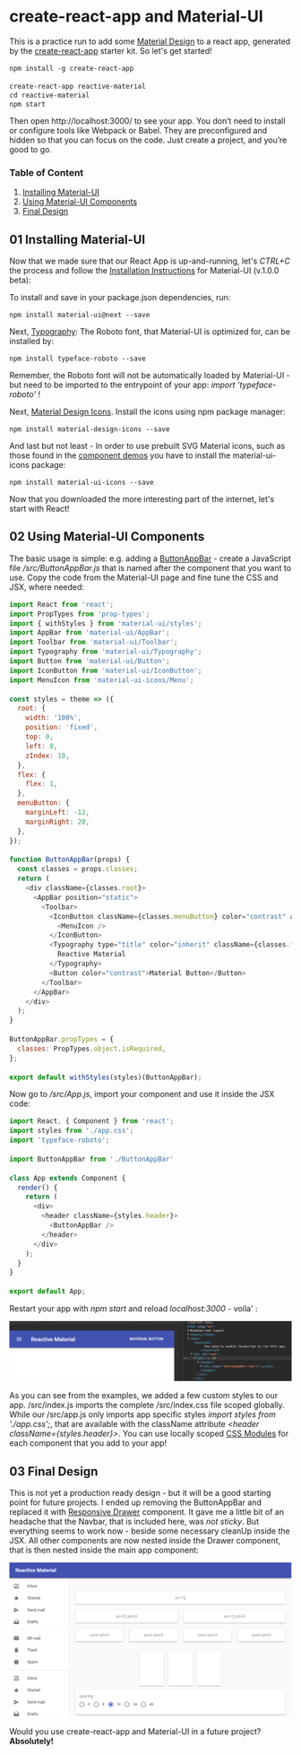 # create-react-app and Material-UI

This is a practice run to add some [Material Design](https://material.io) to a react app, generated by the [create-react-app](https://github.com/facebookincubator/create-react-app) starter kit. So let's get started!


```
npm install -g create-react-app

create-react-app reactive-material
cd reactive-material
npm start
```


Then open http://localhost:3000/ to see your app. You don’t need to install or configure tools like Webpack or Babel.
They are preconfigured and hidden so that you can focus on the code. Just create a project, and you’re good to go.




### Table of Content

01. [Installing Material-UI](#01-installing-material-ui)
02. [Using Material-UI Components](#02-using-material-ui-components)
03. [Final Design](#03-final-design)


## 01 Installing Material-UI

Now that we made sure that our React App is up-and-running, let's *CTRL+C* the process and follow the [Installation Instructions](https://material-ui-1dab0.firebaseapp.com/getting-started/installation/) for Material-UI (v.1.0.0 beta):


To install and save in your package.json dependencies, run:


```
npm install material-ui@next --save
```


Next, [Typography](https://material-ui-1dab0.firebaseapp.com/style/typography/#general): The Roboto font, that Material-UI is optimized for, can be installed by:


```
npm install typeface-roboto --save
```


Remember, the Roboto font will not be automatically loaded by Material-UI - but need to be imported to the entrypoint of your app: *import 'typeface-roboto'* !


Next, [Material Design Icons](http://google.github.io/material-design-icons/#icon-font-for-the-web). Install the icons using npm package manager:


```
npm install material-design-icons --save
```


And last but not least - In order to use prebuilt SVG Material icons, such as those found in the [component demos](https://material-ui-1dab0.firebaseapp.com/component-demos) you have to install the material-ui-icons package:


```
npm install material-ui-icons --save
```

Now that you downloaded the more interesting part of the internet, let's start with React!



## 02 Using Material-UI Components

The basic usage is simple: e.g. adding a [ButtonAppBar](https://material-ui-1dab0.firebaseapp.com/demos/app-bar/#app-bar-with-buttons) - create a JavaScript file */src/ButtonAppBar.js* that is named after the component that you want to use. Copy the code from the Material-UI page and fine tune the CSS and JSX, where needed:


```js
import React from 'react';
import PropTypes from 'prop-types';
import { withStyles } from 'material-ui/styles';
import AppBar from 'material-ui/AppBar';
import Toolbar from 'material-ui/Toolbar';
import Typography from 'material-ui/Typography';
import Button from 'material-ui/Button';
import IconButton from 'material-ui/IconButton';
import MenuIcon from 'material-ui-icons/Menu';

const styles = theme => ({
  root: {
    width: '100%',
    position: 'fixed',
    top: 0,
    left: 0,
    zIndex: 10,
  },
  flex: {
    flex: 1,
  },
  menuButton: {
    marginLeft: -12,
    marginRight: 20,
  },
});

function ButtonAppBar(props) {
  const classes = props.classes;
  return (
    <div className={classes.root}>
      <AppBar position="static">
        <Toolbar>
          <IconButton className={classes.menuButton} color="contrast" aria-label="Menu">
            <MenuIcon />
          </IconButton>
          <Typography type="title" color="inherit" className={classes.flex}>
            Reactive Material
          </Typography>
          <Button color="contrast">Material Button</Button>
        </Toolbar>
      </AppBar>
    </div>
  );
}

ButtonAppBar.propTypes = {
  classes: PropTypes.object.isRequired,
};

export default withStyles(styles)(ButtonAppBar);
```


Now go to */src/App.js*, import your component and use it inside the JSX code:


```js
import React, { Component } from 'react';
import styles from './app.css';
import 'typeface-roboto';

import ButtonAppBar from './ButtonAppBar'

class App extends Component {
  render() {
    return (
      <div>
        <header className={styles.header}>
          <ButtonAppBar />
        </header>
      </div>
    );
  }
}

export default App;
```


Restart your app with *npm start* and reload *localhost:3000* - voila' :


![](./01_mui.png)




As you can see from the examples, we added a few custom styles to our app. /src/index.js imports the complete /src/index.css file scoped globally. While our /src/app.js only imports app specific styles *import styles from './app.css';*, that are available with the className attribute *\<header className={styles.header}\>*. You can use locally scoped [CSS Modules](https://github.com/css-modules/css-modules) for each component that you add to your app!



## 03 Final Design

This is not yet a production ready design - but it will be a good starting point for future projects. I ended up removing the ButtonAppBar and replaced it with [Responsive Drawer](https://material-ui-1dab0.firebaseapp.com/demos/drawers/#responsive-drawer) component. It gave me a little bit of an headache that the Navbar, that is included here, was *not sticky*. But everything seems to work now - beside some necessary cleanUp inside the JSX. All other components are now nested inside the Drawer component, that is then nested inside the main app component:


![](./02_mui.png)




Would you use create-react-app and Material-UI in a future project? **Absolutely!**
